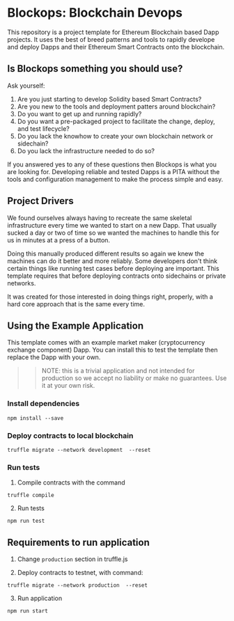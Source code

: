 # Blockops: Blockchain Devops

This repository is a project template for Ethereum Blockchain based Dapp
projects. It uses the best of breed patterns and tools to rapidly develope
and deploy Dapps and their Ethereum Smart Contracts onto the blockchain.

## Is Blockops something you should use?

Ask yourself:

1. Are you just starting to develop Solidity based Smart Contracts?
2. Are you new to the tools and deployment patters around blockchain?
3. Do you want to get up and running rapidly?
4. Do you want a pre-packaged project to facilitate the change, deploy, and
test lifecycle?
5. Do you lack the knowhow to create your own blockchain network or sidechain?
6. Do you lack the infrastructure needed to do so?

If you answered yes to any of these questions then Blockops is what you are
looking for. Developing reliable and tested Dapps is a PITA without the tools
and configuration management to make the process simple and easy.

## Project Drivers

We found ourselves always having to recreate the same skeletal infrastructure
every time we wanted to start on a new Dapp. That usually sucked a day or two
of time so we wanted the machines to handle this for us in minutes at a press
of a button.

Doing this manually produced different results so again we knew the machines
can do it better and more reliably. Some developers don't think certain things
like running test cases before deploying are important. This template requires
that before deploying contracts onto sidechains or private networks.

It was created for those interested in doing things right, properly, with a
hard core approach that is the same every time.

## Using the Example Application

This template comes with an example market maker (cryptocurrency exchange
component) Dapp. You can install this to test the template then replace the
Dapp with your own.

>> NOTE: this is a trivial application and not intended for production so we
accept no liability or make no guarantees. Use it at your own risk.

### Install dependencies
```
npm install --save
```

### Deploy contracts to local blockchain
```
truffle migrate --network development  --reset
```

### Run tests

1) Compile contracts with the command
```
truffle compile
```

2) Run tests
```
npm run test
```

## Requirements to run application
1) Change `production` section in truffle.js

2) Deploy contracts to testnet, with command:
```
truffle migrate --network production  --reset
```
3) Run application

```
npm run start
```